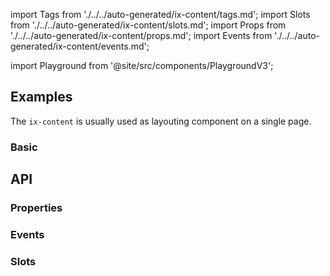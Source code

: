 import Tags from './../../auto-generated/ix-content/tags.md';
import Slots from './../../auto-generated/ix-content/slots.md';
import Props from './../../auto-generated/ix-content/props.md';
import Events from './../../auto-generated/ix-content/events.md';

import Playground from '@site/src/components/PlaygroundV3';

## Examples

The `ix-content` is usually used as layouting component on a single page.

### Basic

<Playground 
  name="content" 
  examplesByName 
  height="18rem" 
  noMargin>
</Playground>

## API

### Properties

<Props />

### Events

<Events />

### Slots

<Slots />

